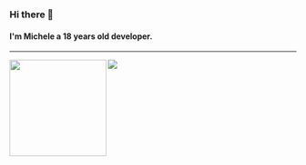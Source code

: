 ### Hi there 👋
#### I'm Michele a 18 years old developer.

--- 

<div>
  <img height="170" align="left" src="https://github-readme-stats.vercel.app/api?username=ArcaneDiver&count_private=true&show_icons=true&include_all_commits=true" />
  <img src="https://github-readme-stats.vercel.app/api/top-langs/?username=ArcaneDiver&layout=compact" />
</div>
